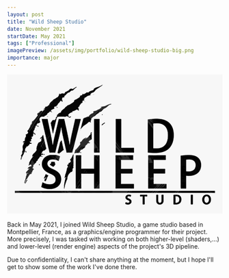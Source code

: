 ```yaml
---
layout: post
title: "Wild Sheep Studio"
date: November 2021
startDate: May 2021
tags: ["Professional"]
imagePreview: /assets/img/portfolio/wild-sheep-studio-big.png
importance: major
---
```


![Wild Sheep Studio Logo](/assets/img/portfolio/wild-sheep-studio.png)

Back in May 2021, I joined Wild Sheep Studio, a game studio based in Montpellier, France, as a 
graphics/engine programmer for their project. More precisely, I was tasked with working on both 
higher-level (shaders,...) and lower-level (render engine) aspects of the project's 3D pipeline.

Due to confidentiality, I can't share anything at the moment, but I hope I'll get to show some of
the work I've done there.
